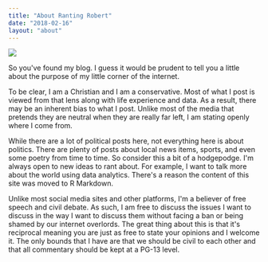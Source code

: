 ```yaml
---
title: "About Ranting Robert"
date: "2018-02-16"
layout: "about"
---
```


![](/img/party.jpg)

So you've found my blog.  I guess it would be prudent to tell you a little about the purpose of my little corner of the internet.

To be clear, I am a Christian and I am a conservative.  Most of what I post is viewed from that lens along with life experience and data.  As a result, there may be an inherent bias to what I post.  Unlike most of the media that pretends they are neutral when they are really far left, I am stating openly where I come from.  

While there are a lot of political posts here, not everything here is about politics.  There are plenty of posts about local news items, sports, and even some poetry from time to time.  So consider this a bit of a hodgepodge.  I'm always open to new ideas to rant about.  For example, I want to talk more about the world using data analytics.  There's a reason the content of this site was moved to R Markdown.

Unlike most social media sites and other platforms, I'm a believer of free speech and civil debate.  As such, I am free to discuss the issues I want to discuss in the way I want to discuss them without facing a ban or being shamed by our internet overlords.  The great thing about this is that it's reciprocal meaning you are just as free to state your opinions and I welcome it.  The only bounds that I have are that we should be civil to each other and that all commentary should be kept at a PG-13 level.
